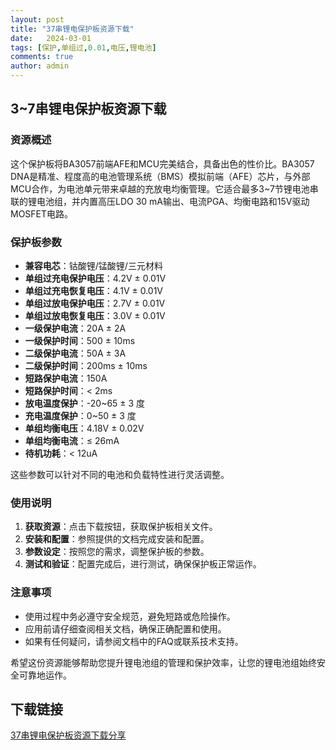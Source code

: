 ```yaml
---
layout: post
title: "37串锂电保护板资源下载"
date:   2024-03-01
tags: [保护,单组过,0.01,电压,锂电池]
comments: true
author: admin
---
```

## 3~7串锂电保护板资源下载

### 资源概述

这个保护板将BA3057前端AFE和MCU完美结合，具备出色的性价比。BA3057 DNA是精准、程度高的电池管理系统（BMS）模拟前端（AFE）芯片，与外部MCU合作，为电池单元带来卓越的充放电均衡管理。它适合最多3~7节锂电池串联的锂电池组，并内置高压LDO 30 mA输出、电流PGA、均衡电路和15V驱动MOSFET电路。

### 保护板参数

- **兼容电芯**：钴酸锂/锰酸锂/三元材料
- **单组过充电保护电压**：4.2V ± 0.01V
- **单组过充电恢复电压**：4.1V ± 0.01V
- **单组过放电保护电压**：2.7V ± 0.01V
- **单组过放电恢复电压**：3.0V ± 0.01V
- **一级保护电流**：20A ± 2A
- **一级保护时间**：500 ± 10ms
- **二级保护电流**：50A ± 3A
- **二级保护时间**：200ms ± 10ms
- **短路保护电流**：150A
- **短路保护时间**：< 2ms
- **放电温度保护**：-20~65 ± 3 度
- **充电温度保护**：0~50 ± 3 度
- **单组均衡电压**：4.18V ± 0.02V
- **单组均衡电流**：≤ 26mA
- **待机功耗**：< 12uA

这些参数可以针对不同的电池和负载特性进行灵活调整。

### 使用说明

1. **获取资源**：点击下载按钮，获取保护板相关文件。
2. **安装和配置**：参照提供的文档完成安装和配置。
3. **参数设定**：按照您的需求，调整保护板的参数。
4. **测试和验证**：配置完成后，进行测试，确保保护板正常运作。

### 注意事项

- 使用过程中务必遵守安全规范，避免短路或危险操作。
- 应用前请仔细查阅相关文档，确保正确配置和使用。
- 如果有任何疑问，请参阅文档中的FAQ或联系技术支持。

希望这份资源能够帮助您提升锂电池组的管理和保护效率，让您的锂电池组始终安全可靠地运作。

## 下载链接

[37串锂电保护板资源下载分享](https://pan.quark.cn/s/b8326eaa1e04)